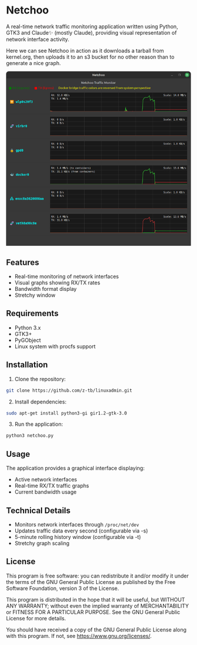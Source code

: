 # Netchoo

A real-time network traffic monitoring application written using Python, GTK3 and Claude✨ (mostly Claude), providing visual representation of network interface activity. 

Here we can see Netchoo in action as it downloads a tarball from kernel.org, then uploads it to an s3 bucket for no other reason than to generate a nice graph.

![Netchoo in action](images/shot2.png)

## Features

* Real-time monitoring of network interfaces
* Visual graphs showing RX/TX rates
* Bandwidth format display
* Stretchy window

## Requirements

* Python 3.x
* GTK3+
* PyGObject
* Linux system with procfs support

## Installation

1. Clone the repository:
```bash
git clone https://github.com/z-tb/linuxadmin.git
```
2. Install dependencies:
```bash
sudo apt-get install python3-gi gir1.2-gtk-3.0
```
3. Run the application:
```bash
python3 netchoo.py
```

## Usage

The application provides a graphical interface displaying:
* Active network interfaces
* Real-time RX/TX traffic graphs
* Current bandwidth usage

## Technical Details

* Monitors network interfaces through `/proc/net/dev`
* Updates traffic data every second (configurable via -s)
* 5-minute rolling history window (configurable via -t)
* Stretchy graph scaling

## License

This program is free software: you can redistribute it and/or modify it under the terms of the GNU General Public License as published by the Free Software Foundation, version 3 of the License.

This program is distributed in the hope that it will be useful, but WITHOUT ANY WARRANTY; without even the implied warranty of MERCHANTABILITY or FITNESS FOR A PARTICULAR PURPOSE. See the GNU General Public License for more details.

You should have received a copy of the GNU General Public License along with this program. If not, see <https://www.gnu.org/licenses/>.

